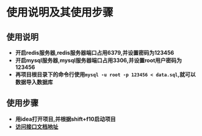 # 使用说明及其使用步骤
## 使用说明
+ **开启redis服务器,redis服务器端口占用6379,并设置密码为123456**
+ **开启mysql服务器,mysql服务器端口占用3306,并设置root用户密码为123456**
+ **再项目根目录下的命令行使用```mysql -u root -p 123456 < data.sql```,就可以数据导入数据库**
## 使用步骤
+ **用idea打开项目,并根据<kde>shift+f10</kde>启动项目**
+ **[访问接口文档地址](http://localhost:8080/doc.html)**
